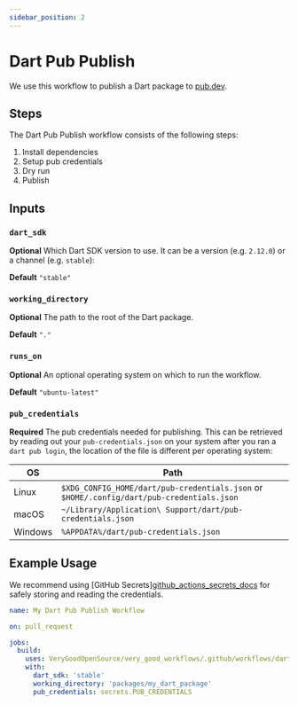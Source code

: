 ```yaml
---
sidebar_position: 2
---
```


# Dart Pub Publish

We use this workflow to publish a Dart package to [pub.dev](https://pub.dev).

## Steps

The Dart Pub Publish workflow consists of the following steps:

1. Install dependencies
2. Setup pub credentials
3. Dry run
4. Publish

## Inputs

### `dart_sdk`

**Optional** Which Dart SDK version to use. It can be a version (e.g. `2.12.0`) or a channel (e.g. `stable`):

**Default** `"stable"`

### `working_directory`

**Optional** The path to the root of the Dart package.

**Default** `"."`

### `runs_on`

**Optional** An optional operating system on which to run the workflow.

**Default** `"ubuntu-latest"`

### `pub_credentials`

**Required** The pub credentials needed for publishing. This can be retrieved by reading out your `pub-credentials.json` on your system after you ran a `dart pub login`, the location of the file is different per operating system:

| OS      | Path                                                                                      |
| ------- | ----------------------------------------------------------------------------------------- |
| Linux   | `$XDG_CONFIG_HOME/dart/pub-credentials.json` or `$HOME/.config/dart/pub-credentials.json` |
| macOS   | `~/Library/Application\ Support/dart/pub-credentials.json`                                |
| Windows | `%APPDATA%/dart/pub-credentials.json`                                                     |

## Example Usage

We recommend using [GitHub Secrets][github_actions_secrets_docs](https://docs.github.com/en/actions/security-guides/encrypted-secrets) for safely storing and reading the credentials.

```yaml
name: My Dart Pub Publish Workflow

on: pull_request

jobs:
  build:
    uses: VeryGoodOpenSource/very_good_workflows/.github/workflows/dart_pub_publish.yml@v1
    with:
      dart_sdk: 'stable'
      working_directory: 'packages/my_dart_package'
      pub_credentials: secrets.PUB_CREDENTIALS
```
